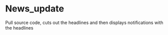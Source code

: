# News_update
Pull source code, cuts out the headlines and then displays notifications with the headlines
